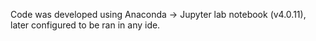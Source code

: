 Code was developed using Anaconda -> Jupyter lab notebook (v4.0.11), later configured to be ran in any ide.
